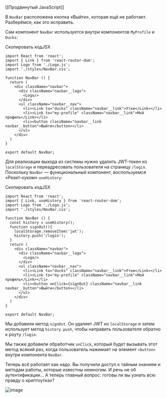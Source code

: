 [[Продвинутый JavaScript]]

В `NavBar` расположена кнопка «Выйти», которая ещё не работает. Разберёмся, как это исправить.

Сам компонент `NavBar` используется внутри компонентов `MyProfile` и `Ducks`:

Скопировать кодJSX

```
import React from 'react';
import { Link } from 'react-router-dom';
import Logo from './Logo.js';
import './styles/NavBar.css';

function NavBar () {
  return (
    <div className="navbar">
      <div className="navbar__logo">
        <Logo/>
      </div>
      <ul className="navbar__nav">
        <li><Link to="ducks" className="navbar__link">Утки</Link></li>
        <li><Link to="my-profile" className="navbar__link">Мой профиль</Link></li>
        <li><button className="navbar__link navbar__button">Выйти</button></li>
      </ul>
    </div>
  )
}

export default NavBar; 
```

Для реализации выхода из системы нужно удалить JWT-токен из `localStorage` и переадресовать пользователя на страницу `/login`. Поскольку `NavBar` — функциональный компонент, воспользуемся «Реакт-хуком» `useHistory`:

Скопировать кодJSX

```
import React from 'react';
import { Link, useHistory } from 'react-router-dom';
import Logo from './Logo.js';
import './styles/NavBar.css';

function NavBar () {
  const history = useHistory();
  function signOut(){
    localStorage.removeItem('jwt');
    history.push('/login');
  }
  return (
    <div className="navbar">
      <div className="navbar__logo">
        <Logo/>
      </div>
      <ul className="navbar__nav">
        <li><Link to="ducks" className="navbar__link">Утки</Link></li>
        <li><Link to="my-profile" className="navbar__link">Мой профиль</Link></li>
        <li><button onClick={signOut} className="navbar__link navbar__button">Выйти</button></li>
      </ul>
    </div>
  )
}

export default NavBar; 
```

Мы добавили метод `signOut`. Он удаляет JWT из `localStorage` и затем использует метод `history.push`, чтобы направить пользователя обратно к роуту `/login`.

Мы также добавили обработчик `onClick`, который будет вызывать этот метод всякий раз, когда пользователь нажимает на элемент `<button>` внутри компонента `NavBar`.

Теперь всё работает как надо. Вы получили доступ к тайным знаниям и методам работы, которые известны немногим. И речь не об аутентификации... А теперь главный вопрос: готовы ли вы узнать всю правду о криптоутках?

![image](https://pictures.s3.yandex.net/resources/___78_1599388417.png)